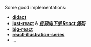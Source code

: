 Some good implementations:

- [**didact**](https://github.com/pomber/didact)
- [**just-react**](https://github.com/BetaSu/just-react) & [***自顶向下学 React 源码***](https://ke.segmentfault.com/course/1650000023864436)
- [**big-react**](https://github.com/BetaSu/big-react)
- [**react-illustration-series**](https://github.com/7kms/react-illustration-series)
- ...
